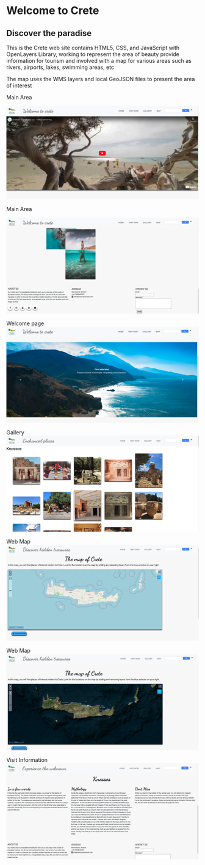 
# Welcome to Crete

## Discover the paradise 

This is the Crete web site contains HTML5, CSS, and JavaScript with OpenLayers Library, working to represent the area of beauty provide information for tourism and involved with a map for various areas such as rivers, airports, lakes, swimming areas, etc

The map uses the WMS layers and local GeoJSON files to present the area of interest

Main Area

![](exampleImages/example_image1.png)

Main Area

![](exampleImages/example_image2.png)

Welcome page
![](exampleImages/example_image3.png)

Gallery
![](exampleImages/example_image4.png)

Web Map
![](exampleImages/example_image5.png)

Web Map
![](exampleImages/example_image6.png)

Visit Information
![](exampleImages/example_image7.png)



